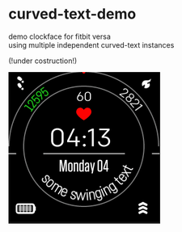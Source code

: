 # curved-text-demo
demo clockface for fitbit versa\
using multiple independent curved-text instances

(!under costruction!)

![](curved_text_demo.gif)


